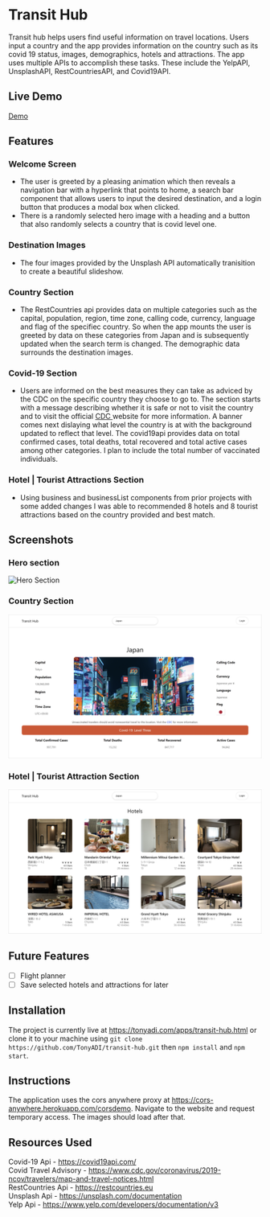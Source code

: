 # Transit Hub
Transit hub helps users find useful information on travel locations. Users input a country and the app provides information on the country such as its covid 19 status, images, demographics, hotels and attractions. The app uses multiple APIs to accomplish these tasks. These include the YelpAPI, UnsplashAPI, RestCountriesAPI, and Covid19API.

## Live Demo
<a href="https://tonyadi.com/apps/transit-hub.html" target="_blank">Demo</a>

## Features
### Welcome Screen
- The user is greeted by a pleasing animation which then reveals a navigation bar with a hyperlink that points to home, a search bar component that allows users to input the desired destination, and a login button that produces a modal box when clicked.
- There is a randomly selected hero image with a heading and a button that also randomly selects a country that is covid level one.
### Destination Images
- The four images provided by the Unsplash API automatically tranisition to create a beautiful slideshow.
### Country Section
- The RestCountries api provides data on multiple categories such as the capital, population, region, time zone, calling code, currency, language and flag of the specifiec country. So when the app mounts the user is greeted by data on these categories from Japan and is subsequently updated when the search term is changed. The demographic data surrounds the destination images.
### Covid-19 Section
- Users are informed on the best measures they can take as adviced by the CDC on the specific country they choose to go to. The section starts with a message describing whether it is safe or not to visit the country and to visit the official <a class="cdc-link" href="https://www.cdc.gov/coronavirus/2019-ncov/travelers/map-and-travel-notices.html" target="_blank" rel="noreferrer">CDC </a> website for more information. A banner comes next dislaying what level the country is at with the background updated to reflect that level. The covid19api provides data on total confirmed cases, total deaths, total recovered and total active cases among other categories. I plan to include the total number of vaccinated individuals.
### Hotel | Tourist Attractions Section
- Using business and businessList components from prior projects with some added changes I was able to recommended 8 hotels and 8 tourist attractions based on the country provided and best match.

## Screenshots
### Hero section
![Hero Section](https://github.com/TonyADI/transit-hub/blob/main/src/assets/images/screenshot3.png?raw=true)
<br />
### Country Section
![Country Section](https://github.com/TonyADI/transit-hub/blob/main/src/assets/images/screenshot1.png?raw=true)
<br />
### Hotel | Tourist Attraction Section
![Hotel/Tourist Attraction Section](https://github.com/TonyADI/transit-hub/blob/main/src/assets/images/screenshot2.png?raw=true)

## Future Features
- [ ] Flight planner
- [ ] Save selected hotels and attractions for later

## Installation
The project is currently live at https://tonyadi.com/apps/transit-hub.html or clone it to your machine using `git clone https://github.com/TonyADI/transit-hub.git` then `npm install` and `npm start`.

## Instructions
The application uses the cors anywhere proxy at https://cors-anywhere.herokuapp.com/corsdemo. Navigate to the website and request temporary access. The images should load after that. 

## Resources Used
Covid-19 Api - https://covid19api.com/
<br>
Covid Travel Advisory - https://www.cdc.gov/coronavirus/2019-ncov/travelers/map-and-travel-notices.html
<br>
RestCountries Api - https://restcountries.eu
<br>
Unsplash Api - https://unsplash.com/documentation
<br>
Yelp Api - https://www.yelp.com/developers/documentation/v3
